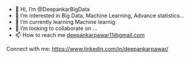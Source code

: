 - 👋 Hi, I’m @DeepankarBigData
- 👀 I’m interested in Big Data, Machine Learning, Advance statistics...
- 🌱 I’m currently learning Machine learnig
- 💞️ I’m looking to collaborate on ...
- 📫 How to reach me deepankarpawar11@gmail.com

Connect with me:
https://www.linkedin.com/in/deepankarpawar/


